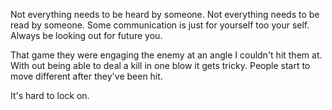 Not everything needs to be heard by someone.
Not everything needs to be read by someone.
Some communication is just for yourself too your self.
Always be looking out for future you.

That game they were engaging the enemy at an angle I couldn't hit them at.
With out being able to deal a kill in one blow it gets tricky. People start to move different after they've been hit.

It's hard to lock on.

